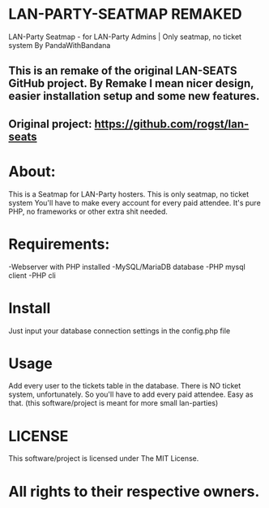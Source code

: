# LAN-PARTY-SEATMAP REMAKED
LAN-Party Seatmap - for LAN-Party Admins | Only seatmap, no ticket system
By PandaWithBandana

This is an remake of the original LAN-SEATS GitHub project.
By Remake I mean nicer design, easier installation setup and some new features.
-
Original project:
https://github.com/rogst/lan-seats
-

# About:
This is a Seatmap for LAN-Party hosters. This is only seatmap, no ticket system
You'll have to make every account for every paid attendee.
It's pure PHP, no frameworks or other extra shit needed.

# Requirements:
-Webserver with PHP installed
-MySQL/MariaDB database
-PHP mysql client
-PHP cli

# Install
Just input your database connection settings in the config.php file

# Usage
Add every user to the tickets table in the database.
There is NO ticket system, unfortunately. So you'll have to add every paid attendee.
Easy as that.
(this software/project is meant for more small lan-parties)

# LICENSE
This software/project is licensed under The MIT License.
# All rights to their respective owners.
